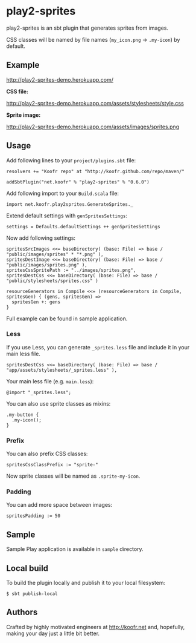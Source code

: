 # play2-sprites

play2-sprites is an sbt plugin that generates sprites from images.

CSS classes will be named by file names (`my_icon.png` -> `.my-icon`) by default.

## Example

http://play2-sprites-demo.herokuapp.com/

**CSS file:**

http://play2-sprites-demo.herokuapp.com/assets/stylesheets/style.css

**Sprite image:**

http://play2-sprites-demo.herokuapp.com/assets/images/sprites.png

## Usage

Add following lines to your `project/plugins.sbt` file:

    resolvers += "Koofr repo" at "http://koofr.github.com/repo/maven/"

    addSbtPlugin("net.koofr" % "play2-sprites" % "0.6.0")

Add following import to your `Build.scala` file:

    import net.koofr.play2sprites.GenerateSprites._

Extend default settings with `genSpritesSettings`:

    settings = Defaults.defaultSettings ++ genSpritesSettings

Now add following settings:

    spritesSrcImages <<= baseDirectory( (base: File) => base / "public/images/sprites" * "*.png" ),
    spritesDestImage <<= baseDirectory( (base: File) => base / "public/images/sprites.png" ),
    spritesCssSpritePath := "../images/sprites.png",
    spritesDestCss <<= baseDirectory( (base: File) => base / "public/stylesheets/sprites.css" )

    resourceGenerators in Compile <<= (resourceGenerators in Compile, spritesGen) { (gens, spritesGen) =>
      spritesGen +: gens
    }

Full example can be found in sample application.

### Less

If you use Less, you can generate `_sprites.less` file and include it in your main less file.

    spritesDestCss <<= baseDirectory( (base: File) => base / "app/assets/stylesheets/_sprites.less" ),

Your main less file (e.g. `main.less`):

    @import "_sprites.less";

You can also use sprite classes as mixins:

    .my-button {
      .my-icon();
    }

### Prefix

You can also prefix CSS classes:

    spritesCssClassPrefix := "sprite-"

Now sprite classes will be named as `.sprite-my-icon`.

### Padding

You can add more space between images:

    spritesPadding := 50

## Sample

Sample Play application is available in `sample` directory.

## Local build

To build the plugin locally and publish it to your local filesystem:

    $ sbt publish-local

## Authors

Crafted by highly motivated engineers at http://koofr.net and, hopefully, making your day just a little bit better.

